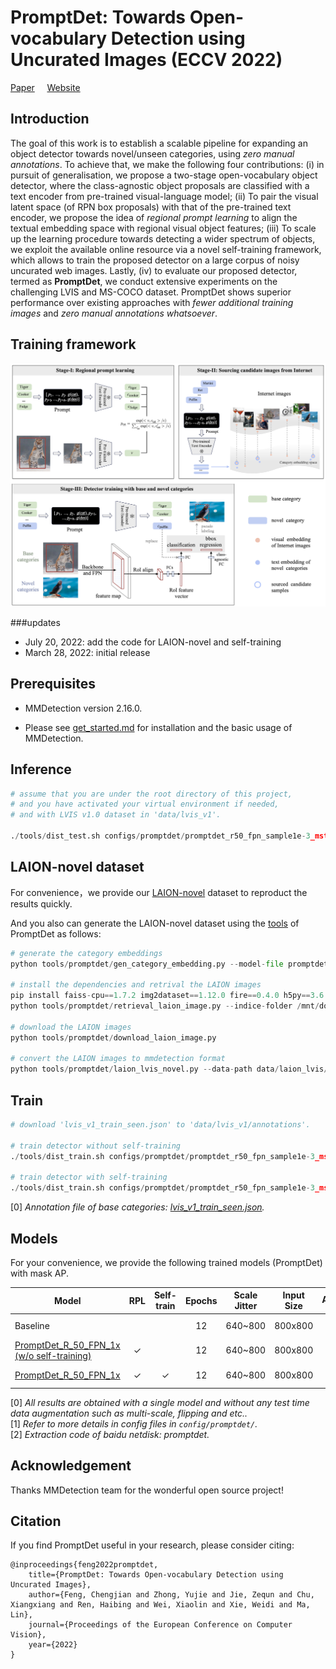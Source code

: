 
# PromptDet: Towards Open-vocabulary Detection using Uncurated Images (ECCV 2022)
[Paper](https://arxiv.org/abs/2203.16513) &nbsp; &nbsp; [Website](https://fcjian.github.io/promptdet)

## Introduction

The goal of this work is to establish a scalable pipeline for expanding an object detector towards novel/unseen categories, using *zero manual annotations*. To achieve that, we make the following four contributions: (i) in pursuit of generalisation, we propose a two-stage open-vocabulary object detector, where the class-agnostic object proposals are classified with a text encoder from pre-trained visual-language model; (ii) To pair the visual latent space (of RPN box proposals) with that of the pre-trained text encoder, we propose the idea of *regional prompt learning* to align the textual embedding space with regional visual object features; (iii) To scale up the learning procedure towards detecting a wider spectrum of objects, we exploit the available online resource via a novel self-training framework, which allows to train the proposed detector on a large corpus of noisy uncurated web images. Lastly, (iv) to evaluate our proposed detector, termed as **PromptDet**, we conduct extensive experiments on the challenging LVIS and MS-COCO dataset. PromptDet shows superior performance over existing approaches with *fewer additional training images* and *zero manual annotations whatsoever*.

## Training framework
![method overview](resources/promptdet.png)

###updates
- July 20, 2022: add the code for LAION-novel and self-training
- March 28, 2022: initial release

## Prerequisites

- MMDetection version 2.16.0.

- Please see [get_started.md](docs/get_started.md) for installation and the basic usage of MMDetection.

## Inference

```python
# assume that you are under the root directory of this project,
# and you have activated your virtual environment if needed,
# and with LVIS v1.0 dataset in 'data/lvis_v1'.

./tools/dist_test.sh configs/promptdet/promptdet_r50_fpn_sample1e-3_mstrain_1x_lvis_v1_self_train.py work_dirs/promptdet_r50_fpn_sample1e-3_mstrain_1x_lvis_v1_self_train.pth 4 --eval bbox segm
```

## LAION-novel dataset
For convenience，we provide our [LAION-novel]() dataset to reproduct the results quickly.

And you also can generate the LAION-novel dataset using the [tools](tools/promptdet) of PromptDet as follows:
```python
# generate the category embeddings
python tools/promptdet/gen_category_embedding.py --model-file promptdet_resources/prompt_learner/lvis/model.pth.tar-6 --name-file promptdet_resources/prompt_learner/lvis/category_and_description.txt --out-file promptdet_resources/lvis_category_embeddings.pt

# install the dependencies and retrival the LAION images
pip install faiss-cpu==1.7.2 img2dataset==1.12.0 fire==0.4.0 h5py==3.6.0
python tools/promptdet/retrieval_laion_image.py --indice-folder /mnt/dolphinfs/hdd_pool/docker/user/hadoop-vacv/fengchengjian/backup/home/data/laion400m-64GB-index --metadata /mnt/dolphinfs/hdd_pool/docker/user/hadoop-vacv/fengchengjian/backup/home/data/metadata.hdf5

# download the LAION images
python tools/promptdet/download_laion_image.py

# convert the LAION images to mmdetection format
python tools/promptdet/laion_lvis_novel.py --data-path data/laion_lvis/images --out-file data/laion_lvis/laion_train.json --base-ind-file promptdet_resources/lvis_base_inds.txt
```

## Train
```python
# download 'lvis_v1_train_seen.json' to 'data/lvis_v1/annotations'.

# train detector without self-training
./tools/dist_train.sh configs/promptdet/promptdet_r50_fpn_sample1e-3_mstrain_1x_lvis_v1.py 4

# train detector with self-training
./tools/dist_train.sh configs/promptdet/promptdet_r50_fpn_sample1e-3_mstrain_1x_lvis_v1_self_train.py 4 --resume-from work_dirs/promptdet_r50_fpn_sample1e-3_mstrain_1x_lvis_v1/epoch_6.pth
```
[0] *Annotation file of base categories: [lvis_v1_train_seen.json](https://drive.google.com/file/d/1dZQ5ytHgJPv4VgYOyjJerq4adc6GQkkd/view?usp=sharing).*

## Models

For your convenience, we provide the following trained models (PromptDet) with mask AP.

Model | RPL | Self-train | Epochs | Scale Jitter | Input Size | AP<sub>novel | AP<c>c | AP<sub>f | AP | Download
--- |:---:|:---:|:---:|:---:|:---:|:---:|:---:|:---:|:---:|:---:
Baseline |  | | 12 | 640~800  | 800x800 | 7.4 | 17.2 | 26.1 | 19.0 | [google]() / [baidu]()
[PromptDet_R_50_FPN_1x (w/o self-training)](configs/promptdet/promptdet_r50_fpn_sample1e-3_mstrain_1x_lvis_v1.py) | &check; | | 12 | 640~800  | 800x800 | 11.5 | 19.4 | 26.7 | 20.9 | [google](https://drive.google.com/file/d/1vsqhieOcR_s1dt0JNikQqB8OgsTYJNH-/view?usp=sharing) / [baidu]()
[PromptDet_R_50_FPN_1x](configs/promptdet/promptdet_r50_fpn_sample1e-3_mstrain_1x_lvis_v1_self_train.py) | &check; | &check; | 12 | 640~800  | 800x800 | 19.5 | 18.2 | 25.6 | 21.3 | [google](https://drive.google.com/file/d/1OkQbe_uM8i5DhXT82HMOYMBo7v0atYZD/view?usp=sharing) / [baidu]()

[0] *All results are obtained with a single model and without any test time data augmentation such as multi-scale, flipping and etc..* \
[1] *Refer to more details in config files in `config/promptdet/`.* \
[2] *Extraction code of baidu netdisk: promptdet.*

## Acknowledgement

Thanks MMDetection team for the wonderful open source project!


## Citation

If you find PromptDet useful in your research, please consider citing:

```
@inproceedings{feng2022promptdet,
    title={PromptDet: Towards Open-vocabulary Detection using Uncurated Images},
    author={Feng, Chengjian and Zhong, Yujie and Jie, Zequn and Chu, Xiangxiang and Ren, Haibing and Wei, Xiaolin and Xie, Weidi and Ma, Lin},
    journal={Proceedings of the European Conference on Computer Vision},
    year={2022}
}
```


